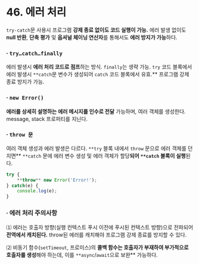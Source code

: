 # 46. 에러 처리

`try-catch`문 사용시 프로그램 **강제 종료 없이도 코드 실행이 가능.** 에러 발생 없이도 **null 반환**, **단축 평가** 및 **옵셔널 체이닝 연산자**를 통해서도 **에러 방지가 가능**하다. 

### ∙ `try…catch…finally`

에러 발생시 **에러 처리 코드로 점프**하는 방식. `finally`는 생략 가능. `try` 코드 블록에서 에러 발생시 `**catch`문 변수가 생성되어 `catch` 코드 블록에서 유효.** 프로그램 강제 종료 방지가 가능. 

### ∙ `new Error()`

**에러를 상세히 설명하는 에러 메시지를 인수로 전달** 가능하며, 여러 객체를 생성한다. message, stack 프로퍼티를 지닌다. 

### ∙ `throw 문`

여러 객체 생성과 에러 발생은 다르다. `**try` 블록 내에서 `throw` 문으로 에러 객체를 던지면** `**catch` 문에 에러 변수 생성 및 에러 객체가 할당**되어 `**catch` 블록이 실행**된다.

```jsx
try {
	**throw** new Error('Error!');
} catch(e) {
	console.log(e);
}
```

### ∙ 에러 처리 주의사항

⑴ 에러는 호출자 방향(실행 컨텍스트 푸시 이전에 푸시된 컨텍스트 방향)으로 전파되어 **전역에서 캐치된다.** throw된 에러를 캐치해야 프로그램 강제 종료를 방지할 수 있다. 

⑵ 비동기 함수(`setTimeout`, 프로미스)의 **콜백 함수는 호출자가 부재하여 부가적으로 호출자를 생성**해야 하는데, 이를 `**async`/`await`으로 보완** 가능하다.